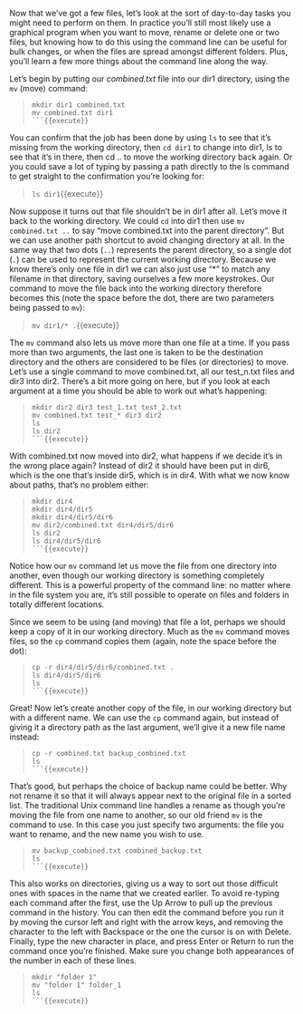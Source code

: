 Now that we’ve got a few files, let’s look at the sort of day-to-day tasks you might need to perform on them. In practice you’ll still most likely use a graphical program when you want to move, rename or delete one or two files, but knowing how to do this using the command line can be useful for bulk changes, or when the files are spread amongst different folders. Plus, you’ll learn a few more things about the command line along the way.

Let’s begin by putting our _combined.txt_ file into our dir1 directory, using the `mv` (move) command:
> ```
> mkdir dir1 combined.txt
> mv combined.txt dir1
> ```{{execute}}

You can confirm that the job has been done by using `ls` to see that it’s missing from the working directory, then `cd dir1` to change into dir1, ls to see that it’s in there, then cd .. to move the working directory back again. Or you could save a lot of typing by passing a path directly to the ls command to get straight to the confirmation you’re looking for:
> `ls dir1`{{execute}}

Now suppose it turns out that file shouldn’t be in dir1 after all. Let’s move it back to the working directory. We could `cd` into dir1 then use `mv combined.txt ..` to say “move combined.txt into the parent directory”. But we can use another path shortcut to avoid changing directory at all. In the same way that two dots (`..`) represents the parent directory, so a single dot (`.`) can be used to represent the current working directory. Because we know there’s only one file in dir1 we can also just use “*” to match any filename in that directory, saving ourselves a few more keystrokes. Our command to move the file back into the working directory therefore becomes this (note the space before the dot, there are two parameters being passed to `mv`):
> `mv dir1/* .`{{execute}}

The `mv` command also lets us move more than one file at a time. If you pass more than two arguments, the last one is taken to be the destination directory and the others are considered to be files (or directories) to move. Let’s use a single command to move combined.txt, all our test_n.txt files and dir3 into dir2. There’s a bit more going on here, but if you look at each argument at a time you should be able to work out what’s happening:
> ```
> mkdir dir2 dir3 test_1.txt test_2.txt
> mv combined.txt test_* dir3 dir2
> ls
> ls dir2
> ```{{execute}}

With combined.txt now moved into dir2, what happens if we decide it’s in the wrong place again? Instead of dir2 it should have been put in dir6, which is the one that’s inside dir5, which is in dir4. With what we now know about paths, that’s no problem either:
> ```
> mkdir dir4
> mkdir dir4/dir5
> mkdir dir4/dir5/dir6
> mv dir2/combined.txt dir4/dir5/dir6
> ls dir2
> ls dir4/dir5/dir6
> ```{{execute}}

Notice how our `mv` command let us move the file from one directory into another, even though our working directory is something completely different. This is a powerful property of the command line: no matter where in the file system you are, it’s still possible to operate on files and folders in totally different locations.

Since we seem to be using (and moving) that file a lot, perhaps we should keep a copy of it in our working directory. Much as the `mv` command moves files, so the `cp` command copies them (again, note the space before the dot):
> ```
> cp -r dir4/dir5/dir6/combined.txt .
> ls dir4/dir5/dir6
> ls
> ```{{execute}}

Great! Now let’s create another copy of the file, in our working directory but with a different name. We can use the `cp` command again, but instead of giving it a directory path as the last argument, we’ll give it a new file name instead:
> ```
> cp -r combined.txt backup_combined.txt
> ls
> ```{{execute}}

That’s good, but perhaps the choice of backup name could be better. Why not rename it so that it will always appear next to the original file in a sorted list. The traditional Unix command line handles a rename as though you’re moving the file from one name to another, so our old friend `mv` is the command to use. In this case you just specify two arguments: the file you want to rename, and the new name you wish to use.
> ```
>mv backup_combined.txt combined_backup.txt
> ls
> ```{{execute}}

This also works on directories, giving us a way to sort out those difficult ones with spaces in the name that we created earlier. To avoid re-typing each command after the first, use the Up Arrow to pull up the previous command in the history. You can then edit the command before you run it by moving the cursor left and right with the arrow keys, and removing the character to the left with Backspace or the one the cursor is on with Delete. Finally, type the new character in place, and press Enter or Return to run the command once you’re finished. Make sure you change both appearances of the number in each of these lines.
> ```
> mkdir "folder 1"
> mv "folder 1" folder_1
> ls
> ```{{execute}}

<br/>



